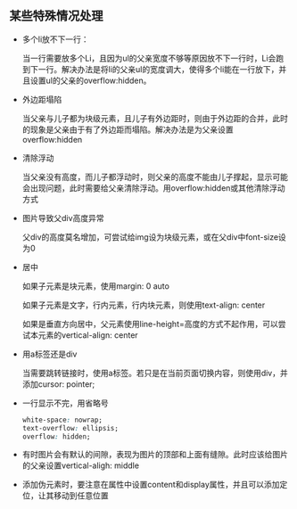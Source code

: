 ## 某些特殊情况处理

- 多个li放不下一行：

  当一行需要放多个Li，且因为ul的父亲宽度不够等原因放不下一行时，Li会跑到下一行。解决办法是将li的父亲ul的宽度调大，使得多个li能在一行放下，并且设置ul的父亲的overflow:hidden。

- 外边距塌陷

  当父亲与儿子都为块级元素，且儿子有外边距时，则由于外边距的合并，此时的现象是父亲由于有了外边距而塌陷。解决办法是为父亲设置overflow:hidden
  
- 清除浮动

  当父亲没有高度，而儿子都浮动时，则父亲的高度不能由儿子撑起，显示可能会出现问题，此时需要给父亲清除浮动。用overflow:hidden或其他清除浮动方式

- 图片导致父div高度异常

  父div的高度莫名增加，可尝试给img设为块级元素，或在父div中font-size设为0

- 居中

  如果子元素是块元素，使用margin: 0 auto

  如果子元素是文字，行内元素，行内块元素，则使用text-align: center

  如果是垂直方向居中，父元素使用line-height=高度的方式不起作用，可以尝试本元素的vertical-align: center
  
- 用a标签还是div

  当需要跳转链接时，使用a标签。若只是在当前页面切换内容，则使用div，并添加cursor: pointer;

- 一行显示不完，用省略号

  ```css
  white-space: nowrap;
  text-overflow: ellipsis;
  overflow: hidden;
  ```

  

- 有时图片会有默认的间隙，表现为图片的顶部和上面有缝隙。此时应该给图片的父亲设置vertical-aligh: middle

- 添加伪元素时，要注意在属性中设置content和display属性，并且可以添加定位，让其移动到任意位置
